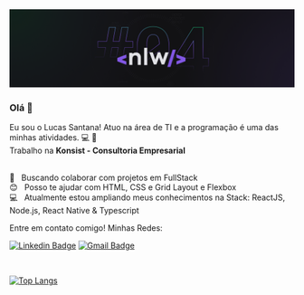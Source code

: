 <img width="auto" src="https://github.com/lucassantanar/lucassantanar/blob/main/NLW04_pack_divulgacao_-_Github.png">

### Olá 👋

Eu sou o Lucas Santana! Atuo na área de TI e a programação é uma das minhas atividades. :computer: :rocket:
<br/>
Trabalho na **Konsist - Consultoria Empresarial**

<br/> :purple_heart: &nbsp; Buscando colaborar com projetos em FullStack
 <br/> :blush: &nbsp; Posso te ajudar com HTML, CSS e Grid Layout e Flexbox
 <br/> :computer: &nbsp; Atualmente estou ampliando meus conhecimentos na Stack: ReactJS, Node.js, React Native & Typescript

Entre em contato comigo!
Minhas Redes:

[![Linkedin Badge](https://img.shields.io/badge/-LucasSantana-blue?style=flat-square&logo=Linkedin&logoColor=white&link=https://www.linkedin.com/in/lucas-santana-rodrigues/)](https://www.linkedin.com/in/lucas-santana-rodrigues/)
[![Gmail Badge](https://img.shields.io/badge/-lucassice@gmail.com-c14438?style=flat-square&logo=Gmail&logoColor=white&link=mailto:lucassice@gmail.com)](mailto:lucassice@gmail.com)

<br/>

[![Top Langs](https://github-readme-stats.vercel.app/api/top-langs/?username=lucassantanar&show_icons=true&theme=radical)](https://github.com/lucassantanar?tab=repositories)


<!--
**lucassantanar/lucassantanar** is a ✨ _special_ ✨ repository because its `README.md` (this file) appears on your GitHub profile.

Here are some ideas to get you started:

- 🔭 I’m currently working on ...
- 🌱 I’m currently learning ...
- 👯 I’m looking to collaborate on ...
- 🤔 I’m looking for help with ...
- 💬 Ask me about ...
- 📫 How to reach me: ...
- 😄 Pronouns: ...
- ⚡ Fun fact: ...
-->
